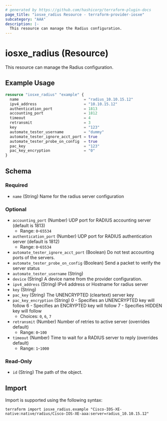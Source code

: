 ```yaml
---
# generated by https://github.com/hashicorp/terraform-plugin-docs
page_title: "iosxe_radius Resource - terraform-provider-iosxe"
subcategory: "AAA"
description: |-
  This resource can manage the Radius configuration.
---
```


# iosxe_radius (Resource)

This resource can manage the Radius configuration.

## Example Usage

```terraform
resource "iosxe_radius" "example" {
  name                             = "radius_10.10.15.12"
  ipv4_address                     = "10.10.15.12"
  authentication_port              = 1813
  accounting_port                  = 1812
  timeout                          = 4
  retransmit                       = 3
  key                              = "123"
  automate_tester_username         = "dummy"
  automate_tester_ignore_acct_port = true
  automate_tester_probe_on_config  = true
  pac_key                          = "123"
  pac_key_encryption               = "0"
}
```

<!-- schema generated by tfplugindocs -->
## Schema

### Required

- `name` (String) Name for the radius server configuration

### Optional

- `accounting_port` (Number) UDP port for RADIUS accounting server (default is 1813)
  - Range: `0`-`65534`
- `authentication_port` (Number) UDP port for RADIUS authentication server (default is 1812)
  - Range: `0`-`65534`
- `automate_tester_ignore_acct_port` (Boolean) Do not test accounting ports of the servers.
- `automate_tester_probe_on_config` (Boolean) Send a packet to verify the server status
- `automate_tester_username` (String)
- `device` (String) A device name from the provider configuration.
- `ipv4_address` (String) IPv4 address or Hostname for radius server
- `key` (String)
- `pac_key` (String) The UNENCRYPTED (cleartext) server key
- `pac_key_encryption` (String) 0 - Specifies an UNENCRYPTED key will follow 6 - Specifies an ENCRYPTED key will follow 7 - Specifies HIDDEN key will follow
  - Choices: `0`, `6`, `7`
- `retransmit` (Number) Number of retries to active server (overrides default)
  - Range: `0`-`100`
- `timeout` (Number) Time to wait for a RADIUS server to reply (overrides default)
  - Range: `1`-`1000`

### Read-Only

- `id` (String) The path of the object.

## Import

Import is supported using the following syntax:

```shell
terraform import iosxe_radius.example "Cisco-IOS-XE-native:native/radius/Cisco-IOS-XE-aaa:server=radius_10.10.15.12"
```

